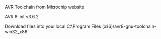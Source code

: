AVR Toolchain from Microchip website

AVR 8-bit v3.6.2

Download files into your local C:\Program Files (x86)\avr8-gnu-toolchain-win32_x86

